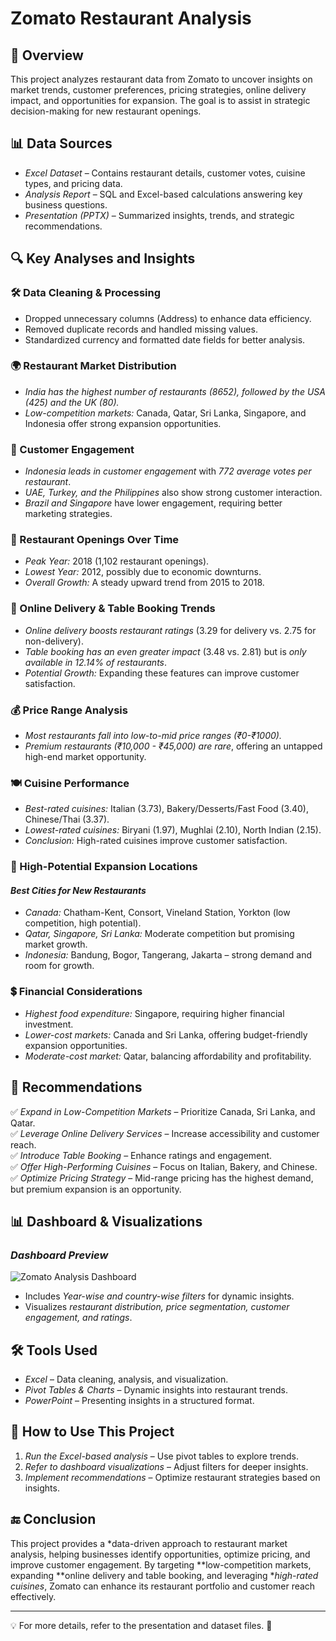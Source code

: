# Zomato Restaurant Analysis

## 📌 Overview
This project analyzes restaurant data from Zomato to uncover insights on market trends, customer preferences, pricing strategies, online delivery impact, and opportunities for expansion. The goal is to assist in strategic decision-making for new restaurant openings.

## 📊 Data Sources
- *Excel Dataset* – Contains restaurant details, customer votes, cuisine types, and pricing data.
- *Analysis Report* – SQL and Excel-based calculations answering key business questions.
- *Presentation (PPTX)* – Summarized insights, trends, and strategic recommendations.

## 🔍 Key Analyses and Insights

### 🛠 Data Cleaning & Processing
- Dropped unnecessary columns (Address) to enhance data efficiency.
- Removed duplicate records and handled missing values.
- Standardized currency and formatted date fields for better analysis.

### 🌍 Restaurant Market Distribution
- *India has the highest number of restaurants (8652), followed by the USA (425) and the UK (80).*
- *Low-competition markets:* Canada, Qatar, Sri Lanka, Singapore, and Indonesia offer strong expansion opportunities.

### 👥 Customer Engagement
- *Indonesia leads in customer engagement* with *772 average votes per restaurant*.
- *UAE, Turkey, and the Philippines* also show strong customer interaction.
- *Brazil and Singapore* have lower engagement, requiring better marketing strategies.

### 📅 Restaurant Openings Over Time
- *Peak Year:* 2018 (1,102 restaurant openings).
- *Lowest Year:* 2012, possibly due to economic downturns.
- *Overall Growth:* A steady upward trend from 2015 to 2018.

### 🚀 Online Delivery & Table Booking Trends
- *Online delivery boosts restaurant ratings* (3.29 for delivery vs. 2.75 for non-delivery).
- *Table booking has an even greater impact* (3.48 vs. 2.81) but is *only available in 12.14% of restaurants*.
- *Potential Growth:* Expanding these features can improve customer satisfaction.

### 💰 Price Range Analysis
- *Most restaurants fall into low-to-mid price ranges (₹0-₹1000).*
- *Premium restaurants (₹10,000 - ₹45,000) are rare*, offering an untapped high-end market opportunity.

### 🍽️ Cuisine Performance
- *Best-rated cuisines:* Italian (3.73), Bakery/Desserts/Fast Food (3.40), Chinese/Thai (3.37).
- *Lowest-rated cuisines:* Biryani (1.97), Mughlai (2.10), North Indian (2.15).
- *Conclusion:* High-rated cuisines improve customer satisfaction.

### 📌 High-Potential Expansion Locations
#### *Best Cities for New Restaurants*
- *Canada:* Chatham-Kent, Consort, Vineland Station, Yorkton (low competition, high potential).
- *Qatar, Singapore, Sri Lanka:* Moderate competition but promising market growth.
- *Indonesia:* Bandung, Bogor, Tangerang, Jakarta – strong demand and room for growth.

### 💲 Financial Considerations
- *Highest food expenditure:* Singapore, requiring higher financial investment.
- *Lower-cost markets:* Canada and Sri Lanka, offering budget-friendly expansion opportunities.
- *Moderate-cost market:* Qatar, balancing affordability and profitability.

## 📌 Recommendations
✅ *Expand in Low-Competition Markets* – Prioritize Canada, Sri Lanka, and Qatar.  
✅ *Leverage Online Delivery Services* – Increase accessibility and customer reach.  
✅ *Introduce Table Booking* – Enhance ratings and engagement.  
✅ *Offer High-Performing Cuisines* – Focus on Italian, Bakery, and Chinese.  
✅ *Optimize Pricing Strategy* – Mid-range pricing has the highest demand, but premium expansion is an opportunity.  

## 📊 Dashboard & Visualizations
### *Dashboard Preview*
![Zomato Analysis Dashboard](images/zomato_dashboard.png)
- Includes *Year-wise and country-wise filters* for dynamic insights.
- Visualizes *restaurant distribution, price segmentation, customer engagement, and ratings*.

## 🛠 Tools Used
- *Excel* – Data cleaning, analysis, and visualization.
- *Pivot Tables & Charts* – Dynamic insights into restaurant trends.
- *PowerPoint* – Presenting insights in a structured format.

## 🎯 How to Use This Project
1. *Run the Excel-based analysis* – Use pivot tables to explore trends.  
2. *Refer to dashboard visualizations* – Adjust filters for deeper insights.  
3. *Implement recommendations* – Optimize restaurant strategies based on insights.  

## 🔚 Conclusion
This project provides a *data-driven approach to restaurant market analysis, helping businesses identify opportunities, optimize pricing, and improve customer engagement. By targeting **low-competition markets, expanding **online delivery and table booking, and leveraging **high-rated cuisines*, Zomato can enhance its restaurant portfolio and customer reach effectively.

---

💡 For more details, refer to the presentation and dataset files. 🚀
